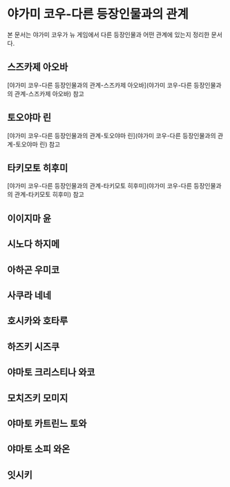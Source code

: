 # 야가미 코우-다른 등장인물과의 관계

본 문서는 야가미 코우가 뉴 게임에서 다른 등장인물과 어떤 관계에 있는지 정리한 문서다.

## 스즈카제 아오바

[야가미 코우-다른 등장인물과의 관계-스즈카제 아오바](야가미 코우-다른 등장인물과의 관계-스즈카제 아오바) 참고

## 토오야마 린

[야가미 코우-다른 등장인물과의 관계-토오야마 린](야가미 코우-다른 등장인물과의 관계-토오야마 린) 참고

## 타키모토 히후미

[야가미 코우-다른 등장인물과의 관계-타키모토 히후미](야가미 코우-다른 등장인물과의 관계-타키모토 히후미) 참고

## 이이지마 윤

## 시노다 하지메

## 아하곤 우미코

## 사쿠라 네네

## 호시카와 호타루

## 하즈키 시즈쿠

## 야마토 크리스티나 와코

## 모치즈키 모미지

## 야마토 카트린느 토와

## 야마토 소피 와온

## 잇시키

